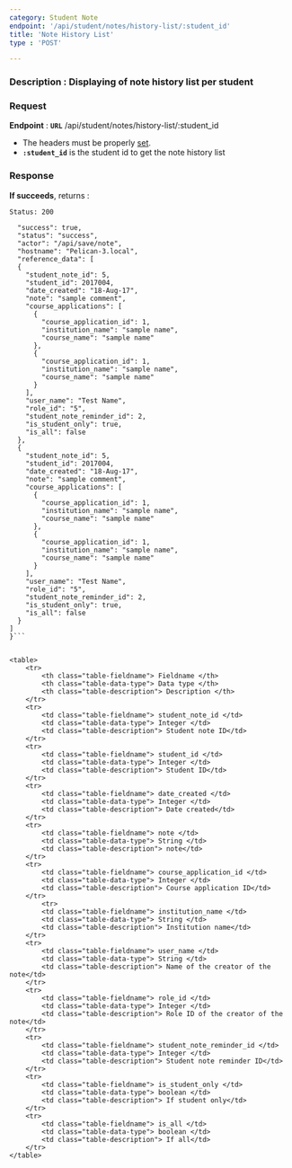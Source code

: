 ```yaml
---
category: Student Note
endpoint: '/api/student/notes/history-list/:student_id'
title: 'Note History List'
type : 'POST'

---
```

### **Description** : Displaying of note history list per student

### Request

**Endpoint** : **`URL`** /api/student/notes/history-list/:student_id
* The headers must be properly [set](#/Info-setting-headers).
* **`:student_id`** is the student id to get the note history list


### Response

**If succeeds**, returns : 

```Status: 200```

```{
  "success": true,
  "status": "success",
  "actor": "/api/save/note",
  "hostname": "Pelican-3.local",
  "reference_data": [
  {
    "student_note_id": 5,
    "student_id": 2017004,
    "date_created": "18-Aug-17",
    "note": "sample comment",
    "course_applications": [
      {
        "course_application_id": 1,
        "institution_name": "sample name",
        "course_name": "sample name"
      },
      {
        "course_application_id": 1,
        "institution_name": "sample name",
        "course_name": "sample name"
      }
    ],
    "user_name": "Test Name",
    "role_id": "5",
    "student_note_reminder_id": 2,
    "is_student_only": true,
    "is_all": false
  },
  {
    "student_note_id": 5,
    "student_id": 2017004,
    "date_created": "18-Aug-17",
    "note": "sample comment",
    "course_applications": [
      {
        "course_application_id": 1,
        "institution_name": "sample name",
        "course_name": "sample name"
      },
      {
        "course_application_id": 1,
        "institution_name": "sample name",
        "course_name": "sample name"
      }
    ],
    "user_name": "Test Name",
    "role_id": "5",
    "student_note_reminder_id": 2,
    "is_student_only": true,
    "is_all": false
  }
]
}```


<table>
	<tr>
		<th class="table-fieldname"> Fieldname </th>
		<th class="table-data-type"> Data type </th>
		<th class="table-description"> Description </th>
	</tr>
	<tr>
		<td class="table-fieldname"> student_note_id </td>
		<td class="table-data-type"> Integer </td>
		<td class="table-description"> Student note ID</td>
	</tr>  
	<tr>
		<td class="table-fieldname"> student_id </td>
		<td class="table-data-type"> Integer </td>
		<td class="table-description"> Student ID</td>
	</tr> 
	<tr>
		<td class="table-fieldname"> date_created </td>
		<td class="table-data-type"> Integer </td>
		<td class="table-description"> Date created</td>
	</tr>  
	<tr>
		<td class="table-fieldname"> note </td>
		<td class="table-data-type"> String </td>
		<td class="table-description"> note</td>
	</tr>  
	<tr>
		<td class="table-fieldname"> course_application_id </td>
		<td class="table-data-type"> Integer </td>
		<td class="table-description"> Course application ID</td>
	</tr>  
		<tr>
		<td class="table-fieldname"> institution_name </td>
		<td class="table-data-type"> String </td>
		<td class="table-description"> Institution name</td>
	</tr>  
	<tr>
		<td class="table-fieldname"> user_name </td>
		<td class="table-data-type"> String </td>
		<td class="table-description"> Name of the creator of the note</td>
	</tr>  
	<tr>
		<td class="table-fieldname"> role_id </td>
		<td class="table-data-type"> Integer </td>
		<td class="table-description"> Role ID of the creator of the note</td>
	</tr> 
	<tr>
		<td class="table-fieldname"> student_note_reminder_id </td>
		<td class="table-data-type"> Integer </td>
		<td class="table-description"> Student note reminder ID</td>
	</tr>
	<tr>
		<td class="table-fieldname"> is_student_only </td>
		<td class="table-data-type"> boolean </td>
		<td class="table-description"> If student only</td>
	</tr>
	<tr>
		<td class="table-fieldname"> is_all </td>
		<td class="table-data-type"> boolean </td>
		<td class="table-description"> If all</td>
	</tr>
</table>
